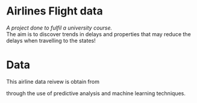 # Airlines Flight data 
_A project done to fulfil a university course._<br />
The aim is to discover trends in delays and properties that may reduce the delays when travelling to the states!

# Data
This airline data reivew is obtain from 


 through the use of predictive analysis and machine learning techniques.
